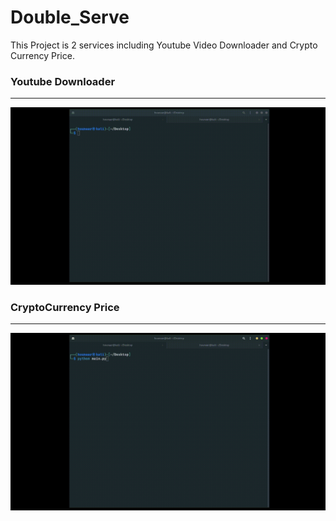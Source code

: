 # Double_Serve
This Project is 2 services including Youtube Video Downloader and Crypto Currency Price.

### Youtube Downloader
<hr/>
<img src="https://github.com/hounaar/Double_Serve/blob/main/utube.gif">

<br/>

### CryptoCurrency Price
<hr/>
<img src="https://github.com/hounaar/Double_Serve/blob/main/crypt.gif">

